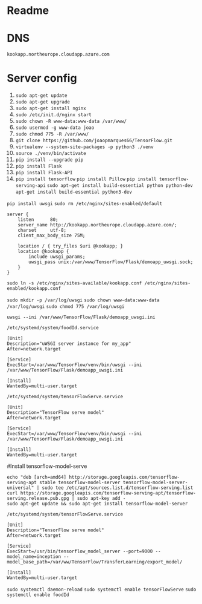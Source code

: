 # Readme

# DNS
` kookapp.northeurope.cloudapp.azure.com `


# Server config
1. `sudo apt-get update`
1. `sudo apt-get upgrade`
1. `sudo apt-get install nginx`
2. `sudo /etc/init.d/nginx start`
3. `sudo chown -R www-data:www-data /var/www/`
4. `sudo usermod -g www-data joao`
5. `sudo chmod 775 -R /var/www/`
6. `git clone https://github.com/joaopmarques66/TensorFlow.git`
7. `virtualenv --system-site-packages -p python3 ./venv`
8. `source ./venv/bin/activate`
9. `pip install --upgrade pip`
10. `pip install Flask`
11. `pip install Flask-API`
12. `pip install tensorflow`
`pip install Pillow`
`pip install tensorflow-serving-api`
`sudo apt-get install build-essential python python-dev`
`apt-get install build-essential python3-dev`


`pip install uwsgi`
`sudo rm /etc/nginx/sites-enabled/default`

```
server {
    listen      80;
    server_name http://kookapp.northeurope.cloudapp.azure.com/;
    charset     utf-8;
    client_max_body_size 75M;

    location / { try_files $uri @kookapp; }
    location @kookapp {
        include uwsgi_params;
        uwsgi_pass unix:/var/www/TensorFlow/Flask/demoapp_uwsgi.sock;
    }    
}
```

`sudo ln -s /etc/nginx/sites-available/kookapp.conf /etc/nginx/sites-enabled/kookapp.conf`


`sudo mkdir -p /var/log/uwsgi`
`sudo chown www-data:www-data /var/log/uwsgi`
`sudo chmod 775 /var/log/uwsgi`

`uwsgi --ini /var/www/TensorFlow/Flask/demoapp_uwsgi.ini`



`/etc/systemd/system/foodId.service`
```
[Unit]
Description="uWSGI server instance for my_app"
After=network.target

[Service]
ExecStart=/var/www/TensorFlow/venv/bin/uwsgi --ini /var/www/TensorFlow/Flask/demoapp_uwsgi.ini

[Install]
WantedBy=multi-user.target

```

`/etc/systemd/system/tensorFlowServe.service`
```
[Unit]
Description="TensorFlow serve model"
After=network.target

[Service]
ExecStart=/var/www/TensorFlow/venv/bin/uwsgi --ini /var/www/TensorFlow/Flask/demoapp_uwsgi.ini

[Install]
WantedBy=multi-user.target
```
#Install tensorflow-model-serve

```
echo "deb [arch=amd64] http://storage.googleapis.com/tensorflow-serving-apt stable tensorflow-model-server tensorflow-model-server-universal" | sudo tee /etc/apt/sources.list.d/tensorflow-serving.list
curl https://storage.googleapis.com/tensorflow-serving-apt/tensorflow-serving.release.pub.gpg | sudo apt-key add -
sudo apt-get update && sudo apt-get install tensorflow-model-server
```
`/etc/systemd/system/tensorFlowServe.service`
```
[Unit]
Description="TensorFlow serve model"
After=network.target

[Service]
ExecStart=/usr/bin/tensorflow_model_server --port=9000 --model_name=inception --model_base_path=/var/ww/TensorFlow/TransferLearning/export_model/

[Install]
WantedBy=multi-user.target
```

`sudo systemctl daemon-reload`
`sudo systemctl enable tensorFlowServe`
`sudo systemctl enable foodId`
